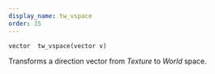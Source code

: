 ```yaml
---
display_name: tw_vspace
order: 35
---
```

`vector  tw_vspace(vector v)`

Transforms a direction vector from *Texture* to *World* space.
